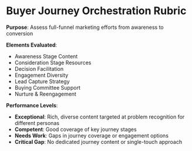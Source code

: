 # Buyer Journey Orchestration Rubric
**Purpose**: Assess full-funnel marketing efforts from awareness to conversion

**Elements Evaluated**:
- Awareness Stage Content
- Consideration Stage Resources
- Decision Facilitation
- Engagement Diversity
- Lead Capture Strategy
- Buying Committee Support
- Nurture & Reengagement

**Performance Levels**:
- **Exceptional**: Rich, diverse content targeted at problem recognition for different personas
- **Competent**: Good coverage of key journey stages
- **Needs Work**: Gaps in journey coverage or engagement options
- **Critical Gap**: No dedicated journey content or single-touch approach